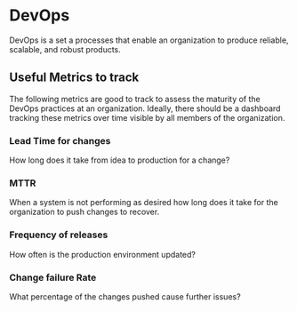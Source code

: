 # DevOps
DevOps is a set a processes that enable an organization to produce reliable, scalable, and robust products. 

## Useful Metrics to track
The following metrics are good to track to assess the maturity of the DevOps practices at an organization. Ideally, there should be a 
dashboard tracking these metrics over time visible by all members of the organization. 

### Lead Time for changes
How long does it take from idea to production for a change? 

### MTTR
When a system is not performing as desired how long does it take for the organization to push changes to recover. 

### Frequency of releases
How often is the production environment updated? 


### Change failure Rate
What percentage of the changes pushed cause further issues? 
